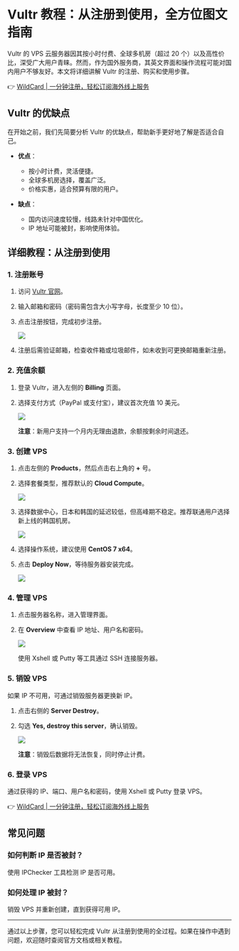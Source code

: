 # Vultr 教程：从注册到使用，全方位图文指南

Vultr 的 VPS 云服务器因其按小时付费、全球多机房（超过 20 个）以及高性价比，深受广大用户青睐。然而，作为国外服务商，其英文界面和操作流程可能对国内用户不够友好。本文将详细讲解 Vultr 的注册、购买和使用步骤。

👉 [WildCard | 一分钟注册，轻松订阅海外线上服务](https://bbtdd.com/WildCard)

## Vultr 的优缺点

在开始之前，我们先简要分析 Vultr 的优缺点，帮助新手更好地了解是否适合自己。

- **优点**：
  - 按小时计费，灵活便捷。
  - 全球多机房选择，覆盖广泛。
  - 价格实惠，适合预算有限的用户。

- **缺点**：
  - 国内访问速度较慢，线路未针对中国优化。
  - IP 地址可能被封，影响使用体验。

## 详细教程：从注册到使用

### 1. 注册账号

1. 访问 [Vultr 官网](https://www.vultr.com/)。
2. 输入邮箱和密码（密码需包含大小写字母，长度至少 10 位）。
3. 点击注册按钮，完成初步注册。

   ![](https://bbtdd.com/img/0295770347102.webp)

4. 注册后需验证邮箱，检查收件箱或垃圾邮件，如未收到可更换邮箱重新注册。

### 2. 充值余额

1. 登录 Vultr，进入左侧的 **Billing** 页面。
2. 选择支付方式（PayPal 或支付宝），建议首次充值 10 美元。

   ![](https://bbtdd.com/img/2184108863434276.webp)

   **注意**：新用户支持一个月内无理由退款，余额按剩余时间退还。

### 3. 创建 VPS

1. 点击左侧的 **Products**，然后点击右上角的 **+** 号。
2. 选择套餐类型，推荐默认的 **Cloud Compute**。

   ![](https://bbtdd.com/img/389875330.webp)

3. 选择数据中心，日本和韩国的延迟较低，但高峰期不稳定。推荐联通用户选择新上线的韩国机房。

   ![](https://bbtdd.com/img/92311781.webp)

4. 选择操作系统，建议使用 **CentOS 7 x64**。
5. 点击 **Deploy Now**，等待服务器安装完成。

   ![](https://bbtdd.com/img/169500937072638.webp)

### 4. 管理 VPS

1. 点击服务器名称，进入管理界面。
2. 在 **Overview** 中查看 IP 地址、用户名和密码。

   ![](https://bbtdd.com/img/33165351154971.webp)

   使用 Xshell 或 Putty 等工具通过 SSH 连接服务器。

### 5. 销毁 VPS

如果 IP 不可用，可通过销毁服务器更换新 IP。

1. 点击右侧的 **Server Destroy**。
2. 勾选 **Yes, destroy this server**，确认销毁。

   ![](https://bbtdd.com/img/84214314765.webp)

   **注意**：销毁后数据将无法恢复，同时停止计费。

### 6. 登录 VPS

通过获得的 IP、端口、用户名和密码，使用 Xshell 或 Putty 登录 VPS。

👉 [WildCard | 一分钟注册，轻松订阅海外线上服务](https://bbtdd.com/WildCard)

## 常见问题

### 如何判断 IP 是否被封？

使用 IPChecker 工具检测 IP 是否可用。

### 如何处理 IP 被封？

销毁 VPS 并重新创建，直到获得可用 IP。

---

通过以上步骤，您可以轻松完成 Vultr 从注册到使用的全过程。如果在操作中遇到问题，欢迎随时查阅官方文档或相关教程。